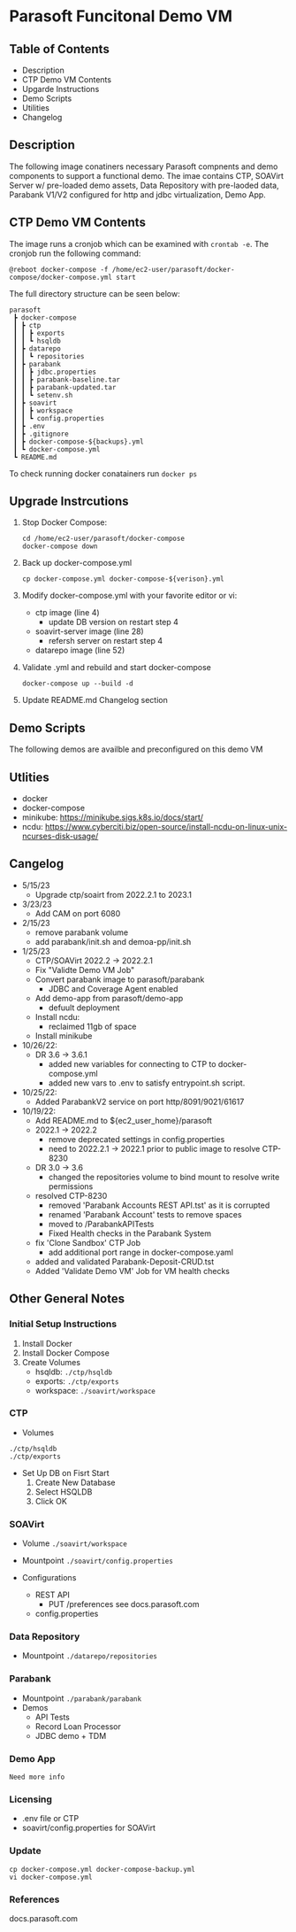 # Parasoft Funcitonal Demo VM

## Table of Contents
* Description
* CTP Demo VM Contents
* Upgarde Instructions
* Demo Scripts
* Utilities
* Changelog

## Description
The following image conatiners necessary Parasoft compnents and demo components to support a functional demo. The imae contains CTP, SOAVirt Server w/ pre-loaded demo assets, Data Repository with pre-laoded data, Parabank V1/V2 configured for http and jdbc virtualization, Demo App.

## CTP Demo VM Contents
The image runs a cronjob which can be examined with `crontab -e`.
The cronjob run the following command:
```
@reboot docker-compose -f /home/ec2-user/parasoft/docker-compose/docker-compose.yml start
```

The full directory structure can be seen below:
```
parasoft
 ┣ docker-compose
 ┃ ┣ ctp
 ┃ ┃ ┣ exports
 ┃ ┃ ┗ hsqldb
 ┃ ┣ datarepo
 ┃ ┃ ┗ repositories
 ┃ ┣ parabank
 ┃ ┃ ┣ jdbc.properties
 ┃ ┃ ┣ parabank-baseline.tar
 ┃ ┃ ┣ parabank-updated.tar
 ┃ ┃ ┗ setenv.sh
 ┃ ┣ soavirt
 ┃ ┃ ┣ workspace
 ┃ ┃ ┗ config.properties
 ┃ ┣ .env
 ┃ ┣ .gitignore
 ┃ ┣ docker-compose-${backups}.yml
 ┃ ┗ docker-compose.yml
 ┗ README.md
```

To check running docker conatainers run `docker ps`

## Upgrade Instrcutions

1. Stop Docker Compose:
    ```
    cd /home/ec2-user/parasoft/docker-compose
    docker-compose down
    ```
2. Back up docker-compose.yml
    ```
    cp docker-compose.yml docker-compose-${verison}.yml
    ```
3. Modify docker-compose.yml with your favorite editor or vi:
    - ctp image (line 4)
        - update DB version on restart step 4
    - soavirt-server image (line 28)
        - refersh server on restart step 4
    - datarepo image (line 52)

4. Validate .yml and rebuild and start docker-compose
    ```
    docker-compose up --build -d
    ```
5. Update README.md Changelog section

## Demo Scripts
The following demos are availble and preconfigured on this demo VM        

## Utlities
* docker
* docker-compose
* minikube: https://minikube.sigs.k8s.io/docs/start/
* ncdu: https://www.cyberciti.biz/open-source/install-ncdu-on-linux-unix-ncurses-disk-usage/

## Cangelog
- 5/15/23
    + Upgrade ctp/soairt from 2022.2.1 to 2023.1
- 3/23/23
    + Add CAM on port 6080
- 2/15/23
    + remove parabank volume
    + add parabank/init.sh and demoa-pp/init.sh
- 1/25/23
    + CTP/SOAVirt 2022.2 -> 2022.2.1
    + Fix "Validte Demo VM Job"
    + Convert parabank image to parasoft/parabank
        - JDBC and Coverage Agent enabled
    + Add demo-app from parasoft/demo-app
        - defuult deployment
    + Install ncdu:
        - reclaimed 11gb of space
    + Install minikube
- 10/26/22:
  + DR 3.6 -> 3.6.1
    + added new variables for connecting to CTP to docker-compose.yml
    + added new vars to .env to satisfy entrypoint.sh script.
- 10/25/22:
  - Added ParabankV2 service on port http/8091/9021/61617
- 10/19/22:
    + Add README.md to ${ec2_user_home}/parasoft
    + 2022.1 -> 2022.2
        + remove deprecated settings in config.properties
        - need to 2022.2.1 -> 2022.1 prior to public image to resolve CTP-8230
    + DR 3.0 -> 3.6
        + changed the repositories volume to bind mount to resolve write permissions
    + resolved CTP-8230
        + removed 'Parabank Accounts REST API.tst' as it is corrupted
        + renamed 'Parabank Account' tests to remove spaces
        + moved to /ParabankAPITests
        + Fixed Health checks in the Parabank System
    + fix 'Clone Sandbox' CTP Job
        + add additional port range in docker-compose.yaml
    + added and validated Parabank-Deposit-CRUD.tst
    + Added 'Validate Demo VM' Job for VM health checks
    
## Other General Notes

### Initial Setup Instructions
1. Install Docker
2. Install Docker Compose
3. Create Volumes
    * hsqldb: `./ctp/hsqldb`
    * exports: `./ctp/exports`
    * workspace: `./soavirt/workspace`
  
### CTP
* Volumes
```
./ctp/hsqldb
./ctp/exports
```

* Set Up DB on Fisrt Start
    1. Create New Database
    2. Select HSQLDB
    3. Click OK

### SOAVirt
* Volume `./soavirt/workspace`
* Mountpoint `./soavirt/config.properties`

* Configurations
    + REST API
        * PUT /preferences
        see docs.parasoft.com
    + config.properties

### Data Repository
* Mountpoint `./datarepo/repositories`

### Parabank
* Mountpoint `./parabank/parabank`
* Demos
    + API Tests
    + Record Loan Processor
    + JDBC demo + TDM

### Demo App
    Need more info

### Licensing
* .env file or CTP
* soavirt/config.properties for SOAVirt

### Update

    cp docker-compose.yml docker-compose-backup.yml
    vi docker-compose.yml

### References
docs.parasoft.com